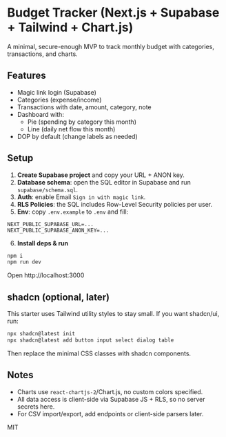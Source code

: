 # Budget Tracker (Next.js + Supabase + Tailwind + Chart.js)

A minimal, secure-enough MVP to track monthly budget with categories, transactions, and charts.

## Features
- Magic link login (Supabase)
- Categories (expense/income)
- Transactions with date, amount, category, note
- Dashboard with:
  - Pie (spending by category this month)
  - Line (daily net flow this month)
- DOP by default (change labels as needed)

## Setup

1) **Create Supabase project** and copy your URL + ANON key.
2) **Database schema**: open the SQL editor in Supabase and run `supabase/schema.sql`.
3) **Auth**: enable Email `Sign in with magic link`.
4) **RLS Policies**: the SQL includes Row-Level Security policies per user.
5) **Env**: copy `.env.example` to `.env` and fill:
```
NEXT_PUBLIC_SUPABASE_URL=...
NEXT_PUBLIC_SUPABASE_ANON_KEY=...
```
6) **Install deps & run**
```bash
npm i
npm run dev
```
Open http://localhost:3000

## shadcn (optional, later)
This starter uses Tailwind utility styles to stay small.
If you want shadcn/ui, run:
```bash
npx shadcn@latest init
npx shadcn@latest add button input select dialog table
```
Then replace the minimal CSS classes with shadcn components.

## Notes
- Charts use `react-chartjs-2`/Chart.js, no custom colors specified.
- All data access is client-side via Supabase JS + RLS, so no server secrets here.
- For CSV import/export, add endpoints or client-side parsers later.

MIT
